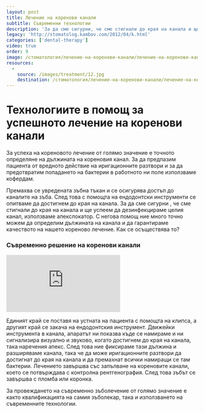 ```yaml
---
layout: post
title: Лечение на коренови канали
subtitle: Съвременни технологии
description: 'За да сме сигурни, че сме стигнали до края на канала и ще успеем да дезинфекцираме целия канал, използваме апекслокатор.'
legacy: 'http://stomatolog.kambov.com/2012/04/k.html'
categories: ['dental-therapy']
video: true
order: 9
image: /стоматология/лечение-на-коренови-канали/лечение-на-коренови-канали.jpg
resources:
  -
    source: /images/treatment/12.jpg
    destination: /стоматология/лечение-на-коренови-канали/лечение-на-коренови-канали.jpg
---
```

# Технологиите в помощ за успешното лечение на коренови канали

За успеха на кореновото лечение от голямо значение е точното определяне на дължината на кореновия канал. За да предпазим пациента от вредното действие на иригационните разтвори и за да предотвратим попадането на бактерии в работното ни поле използваме кофердам.

Премахва се увредената зъбна тъкан и се осигурява достъп до каналите на зъба. След това с помощта на ендодонтски инструменти се опитваме да достигнем до края на канала. За да сме сигурни , че сме стигнали до края на канала и ще успеем да дезинфекцираме целия канал, използваме апекслокатор. С негова помощ ние много точно можем да определим дължината на канала и да гарантираме качеството на нашето кореново лечение. Как се осъществява то?

### Съвременно решение на коренови канали

<iframe class="video" src="http://www.youtube.com/embed/FCSws0t2CBI?rel=0" frameborder="0" allowfullscreen></iframe>

Единият край се поставя на устната на пациента с помощта на клипса, а другият край се закача на ендодонтския инструмент. Движейки инструмента в канала, апаратът ни показва къде се намираме и ни сигнализира визуално и звуково, когато достигнем до края на канала, така наречения апекс. След това ние фиксираме тази дължина и разширяваме канала, така че да може иригационните разтвори да достигнат до края на канала и да премахнат всички намиращи се там бактерии. Лечението завършва със запълване на кореновите канали, което се потвърждава с контролна рентгенография. След това зъбът се завършва с пломба или коронка.

За провеждането на съвременно зъболечение от голямо значение е както квалификацията на самия зъболекар, така и използването на съвременните технологии.